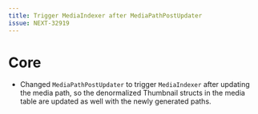 ```yaml
---
title: Trigger MediaIndexer after MediaPathPostUpdater
issue: NEXT-32919
---
```

# Core
* Changed `MediaPathPostUpdater` to trigger `MediaIndexer` after updating the media path, so the denormalized Thumbnail structs in the media table are updated as well with the newly generated paths.
